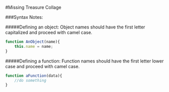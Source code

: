 #Missing Treasure Collage

###Syntax Notes:

#####Defining an object:
Object names should have the first letter capitalized and proceed with camel case.

```javascript
function AnObject(name){
	this.name = name;
}
```
#####Defining a function:
Function names should have the first letter lower case and proceed with camel case.

```javascript
function aFunction(data){
	//do something
}
```